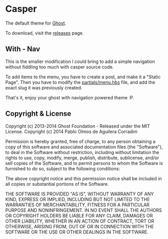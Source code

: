 # Casper

The default theme for [Ghost](http://github.com/tryghost/ghost/).

To download, visit the [releases](https://github.com/TryGhost/Casper/releases) page.

## With - Nav

This is the smaller modification I could bring to add a simple navigation without
fiddling too much with casper source code.

To add items to the menu, you have to create a post, and make it a "Static Page".
Then you have to modify the [partials/menu.hbs](partials/menu.hbs) file, and add the exact slug it
was previously created.

That's it, enjoy your ghost with navigation powered theme :P.

## Copyright & License

Copyright (c) 2013-2014 Ghost Foundation - Released under the MIT License.
Copyright (c) 2014 Pablo Olmos de Aguilera Corradini

Permission is hereby granted, free of charge, to any person obtaining a copy of this
software and associated documentation files (the "Software"), to deal in the
Software without restriction, including without limitation the rights to use, copy,
modify, merge, publish, distribute, sublicense, and/or sell copies of the Software,
and to permit persons to whom the Software is furnished to do so, subject to the
following conditions:

The above copyright notice and this permission notice shall be included in all
copies or substantial portions of the Software.

THE SOFTWARE IS PROVIDED "AS IS", WITHOUT WARRANTY OF ANY KIND, EXPRESS OR IMPLIED,
INCLUDING BUT NOT LIMITED TO THE WARRANTIES OF MERCHANTABILITY, FITNESS FOR
A PARTICULAR PURPOSE AND NONINFRINGEMENT. IN NO EVENT SHALL THE AUTHORS OR COPYRIGHT
HOLDERS BE LIABLE FOR ANY CLAIM, DAMAGES OR OTHER LIABILITY, WHETHER IN AN ACTION OF
CONTRACT, TORT OR OTHERWISE, ARISING FROM, OUT OF OR IN CONNECTION WITH THE SOFTWARE
OR THE USE OR OTHER DEALINGS IN THE SOFTWARE.
